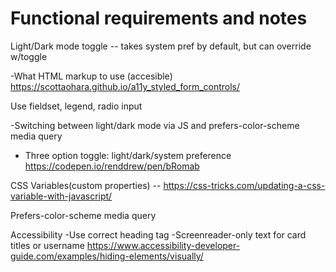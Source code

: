 # Functional requirements and notes

Light/Dark mode toggle -- takes system pref by default, but can override w/toggle

-What HTML markup to use (accesible) https://scottaohara.github.io/a11y_styled_form_controls/

Use fieldset, legend, radio input

-Switching between light/dark mode via JS and prefers-color-scheme
media query 

- Three option toggle: light/dark/system preference https://codepen.io/renddrew/pen/bRomab


CSS Variables(custom properties) -- https://css-tricks.com/updating-a-css-variable-with-javascript/


Prefers-color-scheme media query

Accessibility 
-Use correct heading tag
-Screenreader-only text for card titles or username
https://www.accessibility-developer-guide.com/examples/hiding-elements/visually/

